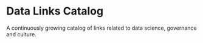 # Data Links Catalog
A continuously growing catalog of links related to data science, governance and culture.
